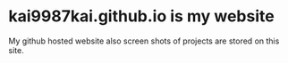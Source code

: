 # kai9987kai.github.io is my website 

My github hosted website also screen shots of projects are stored on this site.
